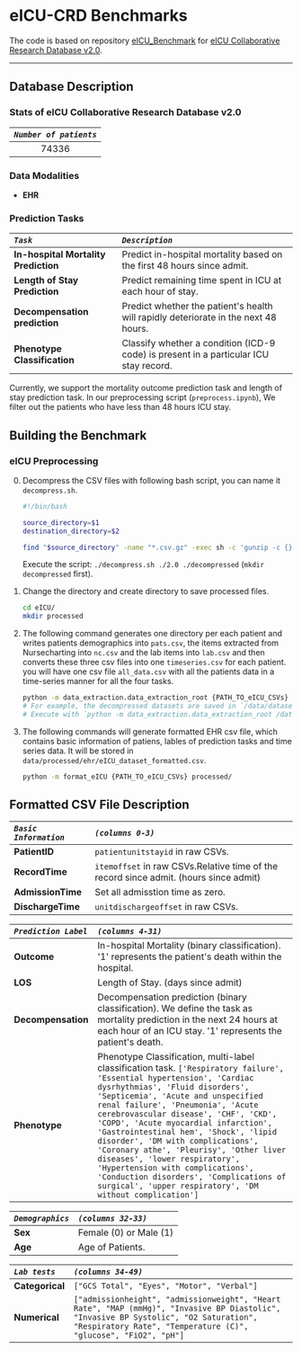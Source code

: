 eICU-CRD  Benchmarks
=========================

The code is based on repository [eICU_Benchmark](https://github.com/mostafaalishahi/eICU_Benchmark) for [eICU Collaborative Research Database v2.0](https://physionet.org/content/eicu-crd/2.0/). 

---

## Database Description

### Stats of eICU Collaborative Research Database v2.0

|***`Number of patients`***|
|:------------------:|
|74336|

### Data Modalities

- **EHR**

### Prediction Tasks

|***`Task`***|***`Description`***|
|:----|:-----------|
|**In-hospital Mortality Prediction**|Predict in-hospital mortality based on the first 48 hours since admit.|
|**Length of Stay Prediction**|Predict remaining time spent in ICU at each hour of stay.|
|**Decompensation prediction**|Predict whether the patient's health will rapidly deteriorate in the next 48 hours.|
|**Phenotype Classification**|Classify whether a condition (ICD-9 code) is present in a particular ICU stay record.|

Currently, we support the mortality outcome prediction task and length of stay prediction task. In our preprocessing script (`preprocess.ipynb`), We filter out the patients who have less than 48 hours ICU stay. 

## Building the Benchmark

### eICU Preprocessing

0. Decompress the CSV files with following bash script, you can name it `decompress.sh`.

    ```bash
    #!/bin/bash

    source_directory=$1
    destination_directory=$2

    find "$source_directory" -name "*.csv.gz" -exec sh -c 'gunzip -c {} > "$0/$(basename {} .gz)"' "$destination_directory" \;
    ```

    Execute the script: `./decompress.sh ./2.0 ./decompressed` (`mkdir decompressed` first).

1. Change the directory and create directory to save processed files.

    ```bash
    cd eICU/
    mkdir processed
    ```

2. The following command generates one directory per each patient and writes patients demographics into `pats.csv`, the items extracted from Nursecharting into `nc.csv` and the lab items into `lab.csv` and then converts these three csv files into one `timeseries.csv` for each patient. you will have one csv file `all_data.csv` with all the patients data in a time-series manner for all the four tasks.

    ```bash
    python -m data_extraction.data_extraction_root {PATH_TO_eICU_CSVs} processed/
    # For example, the decompressed datasets are saved in `/data/datasets/eicu-crd/decompressed/`,
    # Execute with `python -m data_extraction.data_extraction_root /data/datasets/eicu-crd/decompressed  processed/
    ```

3. The following commands will generate formatted EHR csv file, which contains basic information of patiens, lables of prediction tasks and time series data. It will be stored in `data/processed/ehr/eICU_dataset_formatted.csv`.

    ```bash
    python -m format_eICU {PATH_TO_eICU_CSVs} processed/
    ```

## Formatted CSV File Description

|***`Basic Information`***|***`(columns 0-3)`***|
|:---------------------|:-----------------|
|**PatientID**|`patientunitstayid` in raw CSVs.|
|**RecordTime**|`itemoffset` in raw CSVs.Relative time of the record since admit. (hours since admit)|
|**AdmissionTime**|Set all admisstion time as zero.|
|**DischargeTime**|`unitdischargeoffset` in raw CSVs.|

|***`Prediction Label`***|***`(columns 4-31)`***|
|:---------------------|:-----------------|
|**Outcome**|In-hospital Mortality (binary classification). '1' represents the patient's death within the hospital.|
|**LOS**|Length of Stay. (days since admit)|
|**Decompensation**|Decompensation prediction (binary classification). We define the task as mortality prediction in the next 24 hours at each hour of an ICU stay. '1' represents the patient's death.|
|**Phenotype**|Phenotype Classification, multi-label classification task. `['Respiratory failure', 'Essential hypertension', 'Cardiac dysrhythmias', 'Fluid disorders', 'Septicemia', 'Acute and unspecified renal failure', 'Pneumonia', 'Acute cerebrovascular disease', 'CHF', 'CKD', 'COPD', 'Acute myocardial infarction', 'Gastrointestinal hem', 'Shock', 'lipid disorder', 'DM with complications', 'Coronary athe', 'Pleurisy', 'Other liver diseases', 'lower respiratory', 'Hypertension with complications', 'Conduction disorders', 'Complications of surgical', 'upper respiratory', 'DM without complication']`|

|***`Demographics`***|***`(columns 32-33)`***|
|:---------------------|:-----------------|
|**Sex**|Female (0) or Male (1)|
|**Age**|Age of Patients.|

|***`Lab tests`***|***`(columns 34-49)`***|
|:---------------------|:-----------------|
|**Categorical**|`["GCS Total", "Eyes", "Motor", "Verbal"]`|
|**Numerical**|`["admissionheight", "admissionweight", "Heart Rate", "MAP (mmHg)", "Invasive BP Diastolic", "Invasive BP Systolic", "O2 Saturation", "Respiratory Rate", "Temperature (C)", "glucose", "FiO2", "pH"]`|



